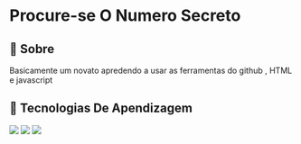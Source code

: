  <h1>Procure-se O Numero Secreto</h1>

<h2> 🚀 Sobre </h2>
<p>Basicamente um novato apredendo a usar as ferramentas do github , HTML e javascript </p>

## 🚀 Tecnologias De Apendizagem
<div>
  <img src="https://img.shields.io/badge/HTML-239120?style=for-the-badge&logo=html5&logoColor=white">
  <img src="https://img.shields.io/badge/CSS-239120?&style=for-the-badge&logo=css3&logoColor=white">
  <img src="https://img.shields.io/badge/JavaScript-F7DF1E?style=for-the-badge&logo=javascript&logoColor=black">
</div>
